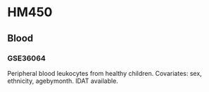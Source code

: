 # HM450

## Blood

### GSE36064

Peripheral blood leukocytes from healthy children. Covariates: sex, ethnicity, agebymonth. IDAT available.




